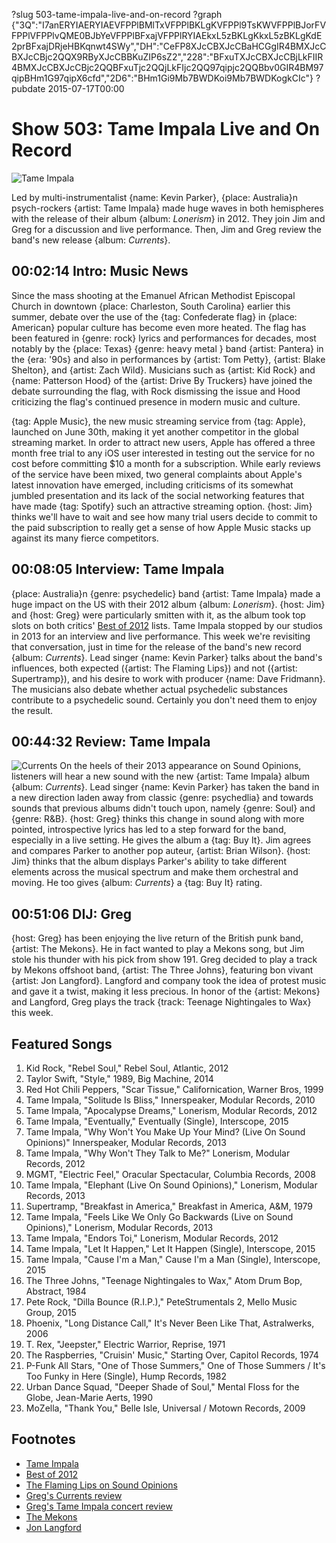 ?slug 503-tame-impala-live-and-on-record
?graph {"3Q":"I7anERYIAERYIAEVFPPlBMlTxVFPPlBKLgKVFPPl9TsKWVFPPlBJorFVFPPlVFPPlvQME0BJbYeVFPPlBFxajVFPPlRYIAEkxL5zBKLgKkxL5zBKLgKdE2prBFxajDRjeHBKqnwt4SWy","DH":"CeFP8XJcCBXJcCBaHCGgIR4BMXJcCBXJcCBjc2QQX9RByXJcCBBKuZIP6sZ2","228":"BFxuTXJcCBXJcCBjLkFIIR4BMXJcCBXJcCBjc2QQBFxuTjc2QQjLkFIjc2QQ97qipjc2QQBbv0GIR4BM97qipBHm1G97qipX6cfd","2D6":"BHm1Gi9Mb7BWDKoi9Mb7BWDKogkCIc"}
?pubdate 2015-07-17T00:00

# Show 503: Tame Impala Live and On Record 

![Tame Impala](https://static.soundopinions.org/images/2015/tameimpala_web.jpg)

Led by multi-instrumentalist {name: Kevin Parker}, {place: Australia}n psych-rockers {artist: Tame Impala} made huge waves in both hemispheres with the release of their album {album: *Lonerism*} in 2012. They join Jim and Greg for a discussion and live performance. Then, Jim and Greg review the band's new release {album: *Currents*}.



## 00:02:14 Intro: Music News

Since the mass shooting at the Emanuel African Methodist Episcopal Church in downtown {place: Charleston, South Carolina} earlier this summer, debate over the use of the {tag: Confederate flag} in {place: American} popular culture has become even more heated. The flag has been featured in {genre: rock} lyrics and performances for decades, most notably by the {place: Texas} {genre: heavy metal } band {artist: Pantera} in the {era: '90s} and also in performances by {artist: Tom Petty}, {artist: Blake Shelton}, and {artist: Zach Wild}. Musicians such as {artist: Kid Rock} and {name: Patterson Hood} of the {artist: Drive By Truckers} have joined the debate surrounding the flag, with Rock dismissing the issue and Hood criticizing the flag's continued presence in modern music and culture. 


{tag: Apple Music}, the new music streaming service from {tag: Apple}, launched on June 30th, making it yet another competitor in the global streaming market. In order to attract new users, Apple has offered a three month free trial to any iOS user interested in testing out the service for no cost before committing $10 a month for a subscription. While early reviews of the service have been mixed, two general complaints about Apple's latest innovation have emerged, including criticisms of its somewhat jumbled presentation and its lack of the social networking features that have made {tag: Spotify} such an attractive streaming option. {host: Jim} thinks we'll have to wait and see how many trial users decide to commit to the paid subscription to really get a sense of how Apple Music stacks up against its many fierce competitors.


## 00:08:05 Interview: Tame Impala
{place: Australia}n {genre: psychedelic} band {artist: Tame Impala} made a huge impact on the US with their 2012 album {album: *Lonerism*}. {host: Jim} and {host: Greg} were particularly smitten with it, as the album took top slots on both critics' [Best of 2012](/show/367/) lists. Tame Impala stopped by our studios in 2013 for an interview and live performance. This week we're revisiting that conversation, just in time for the release of the band's new record {album: *Currents*}. Lead singer {name: Kevin Parker} talks about the band's influences, both expected ({artist: The Flaming Lips}) and not ({artist: Supertramp}), and his desire to work with producer {name: Dave Fridmann}. The musicians also debate whether actual psychedelic substances contribute to a psychedelic sound. Certainly you don't need them to enjoy the result.


## 00:44:32 Review:  Tame Impala
![Currents](https://static.soundopinions.org/assets/503/2280.jpg)
On the heels of their 2013 appearance on Sound Opinions, listeners will hear a new sound with the new {artist: Tame Impala} album {album: *Currents*}. Lead singer {name: Kevin Parker} has taken the band in a new direction laden away from classic {genre: psychedlia} and towards sounds that previous albums didn't touch upon, namely {genre: Soul} and {genre: R&B}. {host: Greg} thinks this change in sound along with more pointed, introspective lyrics has led to a step forward for the band, especially in a live setting. He gives the album a {tag: Buy It}. Jim agrees and compares Parker to another pop auteur, {artist: Brian Wilson}. {host: Jim} thinks that the album displays Parker's ability to take different elements across the musical spectrum and make them orchestral and moving. He too gives {album: *Currents*} a {tag: Buy It} rating.

## 00:51:06 DIJ:  Greg
{host: Greg} has been enjoying the live return of the British punk band, {artist: The Mekons}. He in fact wanted to play a Mekons song, but Jim stole his thunder with his pick from show 191. Greg decided to play a track by Mekons offshoot band, {artist: The Three Johns}, featuring bon vivant {artist: Jon Langford}. Langford and company took the idea of protest music and gave it a twist, making it less precious. In honor of the {artist: Mekons} and Langford, Greg plays the track {track: Teenage Nightingales to Wax} this week.

## Featured Songs  
1. Kid Rock, "Rebel Soul," Rebel Soul, Atlantic, 2012 
2. Taylor Swift, "Style," 1989, Big Machine, 2014 
3. Red Hot Chili Peppers, "Scar Tissue," Californication, Warner Bros, 1999
4. Tame Impala, "Solitude Is Bliss," Innerspeaker, Modular Records, 2010 
5. Tame Impala, "Apocalypse Dreams," Lonerism, Modular Records, 2012 
6. Tame Impala, "Eventually," Eventually (Single), Interscope, 2015 
7. Tame Impala, "Why Won't You Make Up Your Mind? (Live On Sound Opinions)" Innerspeaker, Modular Records, 2013 
8. Tame Impala, "Why Won't They Talk to Me?" Lonerism, Modular Records, 2012 
9. MGMT, "Electric Feel," Oracular Spectacular, Columbia Records, 2008
10. Tame Impala, "Elephant (Live On Sound Opinions)," Lonerism, Modular Records, 2013 
11. Supertramp, "Breakfast in America," Breakfast in America, A&M, 1979 
12. Tame Impala, "Feels Like We Only Go Backwards (Live on Sound Opinions)," Lonerism, Modular Records, 2013 
13. Tame Impala, "Endors Toi," Lonerism, Modular Records, 2012 
14. Tame Impala, "Let It Happen," Let It Happen (Single), Interscope, 2015 
15. Tame Impala, "Cause I'm a Man," Cause I'm a Man (Single), Interscope, 2015 
16. The Three Johns, "Teenage Nightingales to Wax," Atom Drum Bop, Abstract, 1984 
17. Pete Rock, "Dilla Bounce (R.I.P.)," PeteStrumentals 2, Mello Music Group, 2015 
18. Phoenix, "Long Distance Call," It's Never Been Like That, Astralwerks, 2006 
19. T. Rex, "Jeepster," Electric Warrior, Reprise, 1971 
20. The Raspberries, "Cruisin' Music," Starting Over, Capitol Records, 1974 
21. P-Funk All Stars, "One of Those Summers," One of Those Summers / It's Too Funky in Here (Single), Hump Records, 1982 
22. Urban Dance Squad, "Deeper Shade of Soul," Mental Floss for the Globe, Jean-Marie Aerts, 1990 
23. MoZella, "Thank You," Belle Isle, Universal / Motown Records, 2009 



## Footnotes
- [Tame Impala](http://www.tameimpala.com/)
- [Best of 2012](/show/367/)
- [The Flaming Lips on Sound Opinions](/show/94/)
- [Greg's Currents review](http://www.chicagotribune.com/entertainment/music/kot/ct-tame-impala-currents-review-20150710-column.html)
- [Greg's Tame Impala concert review](http://www.chicagotribune.com/entertainment/music/ct-tame-impala-concert-review-20150515-column.html)
- [The Mekons](https://www.facebook.com/mekons)
- [Jon Langford](http://jonlangford.de/)
